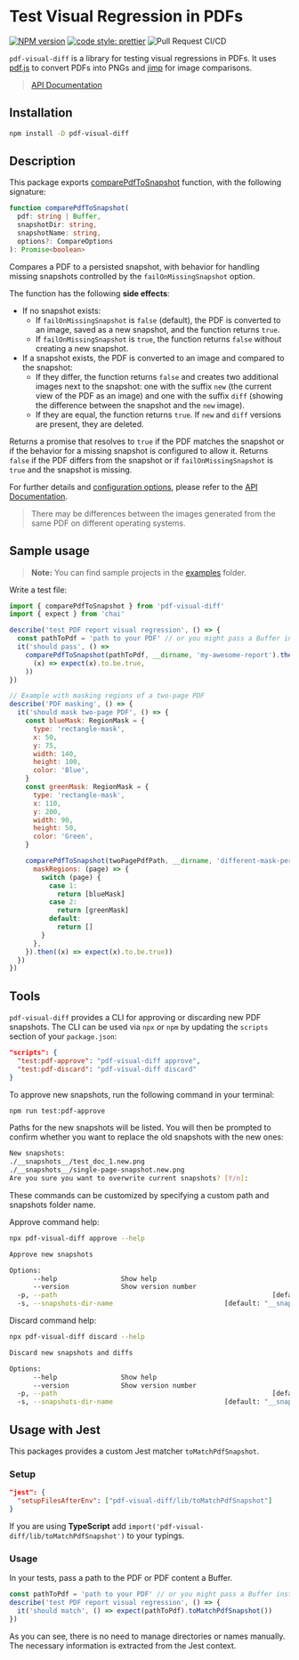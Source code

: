 # Test Visual Regression in PDFs

[![NPM version][npm-badge-url]][npm-url]
[![code style: prettier][prettier-badge-url]][prettier-url]
![Pull Request CI/CD](https://github.com/moshensky/pdf-visual-diff/workflows/Pull%20Request%20CI/CD/badge.svg?branch=master)

`pdf-visual-diff` is a library for testing visual regressions in PDFs. It uses [pdf.js](https://github.com/mozilla/pdf.js) to convert PDFs into PNGs and [jimp](https://github.com/oliver-moran/jimp) for image comparisons.

> [API Documentation](https://moshensky.github.io/pdf-visual-diff)

## Installation

```sh
npm install -D pdf-visual-diff
```

[npm-url]: https://www.npmjs.com/package/pdf-visual-diff
[npm-badge-url]: https://img.shields.io/npm/v/pdf-visual-diff.svg
[prettier-url]: https://github.com/prettier/prettier
[prettier-badge-url]: https://img.shields.io/badge/code_style-prettier-ff69b4.svg

## Description

This package exports [comparePdfToSnapshot](https://moshensky.github.io/pdf-visual-diff/functions/comparePdfToSnapshot.html) function, with the following signature:

```ts
function comparePdfToSnapshot(
  pdf: string | Buffer,
  snapshotDir: string,
  snapshotName: string,
  options?: CompareOptions
): Promise<boolean>
```

Compares a PDF to a persisted snapshot, with behavior for handling missing snapshots controlled by the `failOnMissingSnapshot` option.

The function has the following **side effects**:

- If no snapshot exists:
  - If `failOnMissingSnapshot` is `false` (default), the PDF is converted to an image, saved as a new snapshot, and the function returns `true`.
  - If `failOnMissingSnapshot` is `true`, the function returns `false` without creating a new snapshot.
- If a snapshot exists, the PDF is converted to an image and compared to the snapshot:
  - If they differ, the function returns `false` and creates two additional images next to the snapshot: one with the suffix `new` (the current view of the PDF as an image) and one with the suffix `diff` (showing the difference between the snapshot and the `new` image).
  - If they are equal, the function returns `true`. If `new` and `diff` versions are present, they are deleted.

Returns a promise that resolves to `true` if the PDF matches the snapshot or if the behavior for a missing snapshot is configured to allow it. Returns `false` if the PDF differs from the snapshot or if `failOnMissingSnapshot` is `true` and the snapshot is missing.

For further details and [configuration options](https://moshensky.github.io/pdf-visual-diff/types/CompareOptions.html), please refer to the [API Documentation](https://moshensky.github.io/pdf-visual-diff).

> There may be differences between the images generated from the same PDF on different operating systems.

## Sample usage

> **Note:** You can find sample projects in the [examples](https://github.com/moshensky/pdf-visual-diff/tree/master/examples) folder.

Write a test file:

```js
import { comparePdfToSnapshot } from 'pdf-visual-diff'
import { expect } from 'chai'

describe('test PDF report visual regression', () => {
  const pathToPdf = 'path to your PDF' // or you might pass a Buffer instead
  it('should pass', () =>
    comparePdfToSnapshot(pathToPdf, __dirname, 'my-awesome-report').then(
      (x) => expect(x).to.be.true,
    ))
})

// Example with masking regions of a two-page PDF
describe('PDF masking', () => {
  it('should mask two-page PDF', () => {
    const blueMask: RegionMask = {
      type: 'rectangle-mask',
      x: 50,
      y: 75,
      width: 140,
      height: 100,
      color: 'Blue',
    }
    const greenMask: RegionMask = {
      type: 'rectangle-mask',
      x: 110,
      y: 200,
      width: 90,
      height: 50,
      color: 'Green',
    }

    comparePdfToSnapshot(twoPagePdfPath, __dirname, 'different-mask-per-page', {
      maskRegions: (page) => {
        switch (page) {
          case 1:
            return [blueMask]
          case 2:
            return [greenMask]
          default:
            return []
        }
      },
    }).then((x) => expect(x).to.be.true))
  })
})

```

## Tools

`pdf-visual-diff` provides a CLI for approving or discarding new PDF snapshots. The CLI can be used via `npx` or `npm` by updating the `scripts` section of your `package.json`:

```json
"scripts": {
  "test:pdf-approve": "pdf-visual-diff approve",
  "test:pdf-discard": "pdf-visual-diff discard"
}
```

To approve new snapshots, run the following command in your terminal:

```sh
npm run test:pdf-approve
```

Paths for the new snapshots will be listed. You will then be prompted to confirm whether you want to replace the old snapshots with the new ones:

```sh
New snapshots:
./__snapshots__/test_doc_1.new.png
./__snapshots__/single-page-snapshot.new.png
Are you sure you want to overwrite current snapshots? [Y/n]:
```

These commands can be customized by specifying a custom path and snapshots folder name.

Approve command help:

```sh
npx pdf-visual-diff approve --help

Approve new snapshots

Options:
      --help                Show help                                  [boolean]
      --version             Show version number                        [boolean]
  -p, --path                                                      [default: "."]
  -s, --snapshots-dir-name                            [default: "__snapshots__"]
```

Discard command help:

```sh
npx pdf-visual-diff discard --help

Discard new snapshots and diffs

Options:
      --help                Show help                                  [boolean]
      --version             Show version number                        [boolean]
  -p, --path                                                      [default: "."]
  -s, --snapshots-dir-name                            [default: "__snapshots__"]
```

## Usage with Jest

This packages provides a custom Jest matcher `toMatchPdfSnapshot`.

### Setup

```json
"jest": {
  "setupFilesAfterEnv": ["pdf-visual-diff/lib/toMatchPdfSnapshot"]
}
```

If you are using **TypeScript** add `import('pdf-visual-diff/lib/toMatchPdfSnapshot')` to your typings.

### Usage

In your tests, pass a path to the PDF or PDF content a Buffer.

```ts
const pathToPdf = 'path to your PDF' // or you might pass a Buffer instead
describe('test PDF report visual regression', () => {
  it('should match', () => expect(pathToPdf).toMatchPdfSnapshot())
})
```

As you can see, there is no need to manage directories or names manually. The necessary information is extracted from the Jest context.
